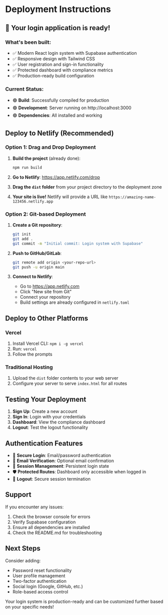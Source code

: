 # Deployment Instructions

## 🚀 Your login application is ready!

### What's been built:
- ✅ Modern React login system with Supabase authentication
- ✅ Responsive design with Tailwind CSS
- ✅ User registration and sign-in functionality
- ✅ Protected dashboard with compliance metrics
- ✅ Production-ready build configuration

### Current Status:
- 🟢 **Build**: Successfully compiled for production
- 🟢 **Development**: Server running on http://localhost:3000
- 🟢 **Dependencies**: All installed and working

## Deploy to Netlify (Recommended)

### Option 1: Drag and Drop Deployment
1. **Build the project** (already done):
   ```bash
   npm run build
   ```

2. **Go to Netlify**: https://app.netlify.com/drop
3. **Drag the `dist` folder** from your project directory to the deployment zone
4. **Your site is live!** Netlify will provide a URL like `https://amazing-name-123456.netlify.app`

### Option 2: Git-based Deployment
1. **Create a Git repository**:
   ```bash
   git init
   git add .
   git commit -m "Initial commit: Login system with Supabase"
   ```

2. **Push to GitHub/GitLab**:
   ```bash
   git remote add origin <your-repo-url>
   git push -u origin main
   ```

3. **Connect to Netlify**:
   - Go to https://app.netlify.com
   - Click "New site from Git"
   - Connect your repository
   - Build settings are already configured in `netlify.toml`

## Deploy to Other Platforms

### Vercel
1. Install Vercel CLI: `npm i -g vercel`
2. Run: `vercel`
3. Follow the prompts

### Traditional Hosting
1. Upload the `dist` folder contents to your web server
2. Configure your server to serve `index.html` for all routes

## Testing Your Deployment

1. **Sign Up**: Create a new account
2. **Sign In**: Login with your credentials
3. **Dashboard**: View the compliance dashboard
4. **Logout**: Test the logout functionality

## Authentication Features

- 🔐 **Secure Login**: Email/password authentication
- 📧 **Email Verification**: Optional email confirmation
- 🔄 **Session Management**: Persistent login state
- 🛡️ **Protected Routes**: Dashboard only accessible when logged in
- 🚪 **Logout**: Secure session termination

## Support

If you encounter any issues:
1. Check the browser console for errors
2. Verify Supabase configuration
3. Ensure all dependencies are installed
4. Check the README.md for troubleshooting

## Next Steps

Consider adding:
- Password reset functionality
- User profile management
- Two-factor authentication
- Social login (Google, GitHub, etc.)
- Role-based access control

Your login system is production-ready and can be customized further based on your specific needs! 